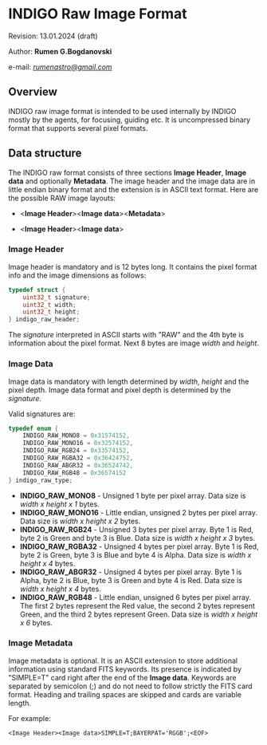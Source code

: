 # INDIGO Raw Image Format
Revision: 13.01.2024 (draft)

Author: **Rumen G.Bogdanovski**

e-mail: *rumenastro@gmail.com*

## Overview
INDIGO raw image format is intended to be used internally by INDIGO mostly by the agents, for focusing, guiding etc. It is uncompressed binary format that supports several pixel formats.

## Data structure
The INDIGO raw format consists of three sections **Image Header**, **Image data** and optionally **Metadata**. The image header and the image data are in little endian binary format and the extension is in ASCII text format. Here are the possible RAW image layouts:

* <**Image Header**><**Image data**><**Metadata**><EOF>

* <**Image Header**><**Image data**><EOF>


### Image Header
Image header is mandatory and is 12 bytes long. It contains the pixel format info and the image dimensions as follows:
```C
typedef struct {
	uint32_t signature;
	uint32_t width;
	uint32_t height;
} indigo_raw_header;
```
The *signature* interpreted in ASCII starts with "RAW" and the 4th byte is information about the pixel format. Next 8 bytes are image *width* and *height*.

### Image Data
Image data is mandatory with length determined by *width*, *height* and the pixel depth. Image data format and pixel depth is determined by the *signature*.

Valid signatures are:
```C
typedef enum {
	INDIGO_RAW_MONO8 = 0x31574152,
	INDIGO_RAW_MONO16 = 0x32574152,
	INDIGO_RAW_RGB24 = 0x33574152,
	INDIGO_RAW_RGBA32 = 0x36424752,
	INDIGO_RAW_ABGR32 = 0x36524742,
	INDIGO_RAW_RGB48 = 0x36574152
} indigo_raw_type;
```

* **INDIGO_RAW_MONO8** - Unsigned 1 byte per pixel array. Data size is *width x height x 1* bytes.
* **INDIGO_RAW_MONO16** - Little endian, unsigned 2 bytes per pixel array. Data size is *width x height x 2* bytes.
* **INDIGO_RAW_RGB24** - Unsigned 3 bytes per pixel array. Byte 1 is Red, byte 2 is Green and byte 3 is Blue. Data size is *width x height x 3* bytes.
* **INDIGO_RAW_RGBA32** - Unsigned 4 bytes per pixel array. Byte 1 is Red, byte 2 is Green, byte 3 is Blue and byte 4 is Alpha. Data size is *width x height x 4* bytes.
* **INDIGO_RAW_ABGR32** - Unsigned 4 bytes per pixel array. Byte 1 is Alpha, byte 2 is Blue, byte 3 is Green and byte 4 is Red. Data size is *width x height x 4* bytes.
* **INDIGO_RAW_RGB48** - Little endian, unsigned 6 bytes per pixel array. The first 2 bytes represent the Red value, the second 2 bytes represent Green, and the third 2 bytes represent Green. Data size is *width x height x 6* bytes.

### Image Metadata
Image metadata is optional. It is an ASCII extension to store additional information using standard FITS keywords. Its presence is indicated by "SIMPLE=T" card right after the end of the **Image data**. Keywords are separated by semicolon (;) and do not need to follow strictly the FITS card format. Heading and trailing spaces are skipped and cards are variable length.

For example:
```
<Image Header><Image data>SIMPLE=T;BAYERPAT='RGGB';<EOF>
```  
